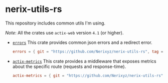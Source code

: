 # nerix-utils-rs

This repository includes common utils I'm using.

_Note_: All the crates use `actix-web` version `4.1` (or higher).

* [`errors`](errors)
    This crate provides common json errors and a redirect error.
    ```toml
    errors = { git = "https://github.com/Nerixyz/nerix-utils-rs", tag = "errors-v0.3.0" }
    ```

* [`actix-metrics`](actix-metrics) 
    This crate provides a middleware that exposes metrics about the specific route (requests and response-time).
    ```toml
    actix-metrics = { git = "https://github.com/Nerixyz/nerix-utils-rs", tag = "actix-metrics-v0.4.0" }
    ```
